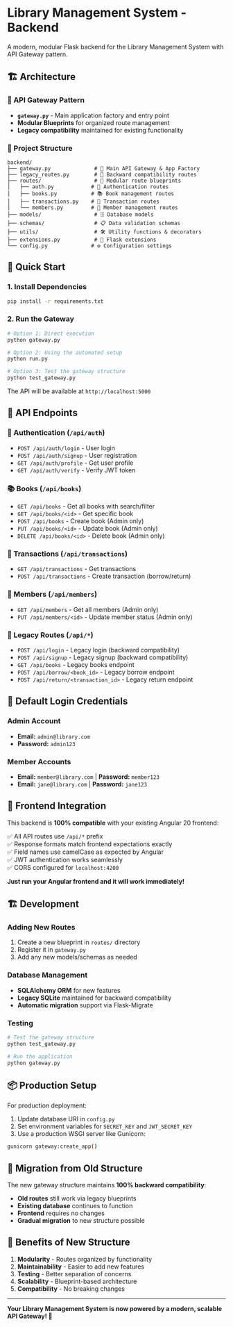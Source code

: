 # Library Management System - Backend

A modern, modular Flask backend for the Library Management System with API Gateway pattern.

## 🏗 Architecture

### 🚪 API Gateway Pattern
- **`gateway.py`** - Main application factory and entry point
- **Modular Blueprints** for organized route management
- **Legacy compatibility** maintained for existing functionality

### 📁 Project Structure
```
backend/
├── gateway.py              # 🚪 Main API Gateway & App Factory
├── legacy_routes.py        # 🔄 Backward compatibility routes
├── routes/                 # 📍 Modular route blueprints
│   ├── auth.py            # 🔑 Authentication routes
│   ├── books.py           # 📚 Book management routes
│   ├── transactions.py    # 🔄 Transaction routes
│   └── members.py         # 👥 Member management routes
├── models/                 # 🗄️ Database models
├── schemas/                # 📋 Data validation schemas
├── utils/                  # 🛠️ Utility functions & decorators
├── extensions.py           # 🔌 Flask extensions
└── config.py              # ⚙️ Configuration settings
```

## 🚀 Quick Start

### 1. Install Dependencies
```bash
pip install -r requirements.txt
```

### 2. Run the Gateway
```bash
# Option 1: Direct execution
python gateway.py

# Option 2: Using the automated setup
python run.py

# Option 3: Test the gateway structure
python test_gateway.py
```

The API will be available at `http://localhost:5000`

## 🔌 API Endpoints

### 🔑 Authentication (`/api/auth`)
- `POST /api/auth/login` - User login
- `POST /api/auth/signup` - User registration
- `GET /api/auth/profile` - Get user profile
- `GET /api/auth/verify` - Verify JWT token

### 📚 Books (`/api/books`)
- `GET /api/books` - Get all books with search/filter
- `GET /api/books/<id>` - Get specific book
- `POST /api/books` - Create book (Admin only)
- `PUT /api/books/<id>` - Update book (Admin only)
- `DELETE /api/books/<id>` - Delete book (Admin only)

### 🔄 Transactions (`/api/transactions`)
- `GET /api/transactions` - Get transactions
- `POST /api/transactions` - Create transaction (borrow/return)

### 👥 Members (`/api/members`)
- `GET /api/members` - Get all members (Admin only)
- `PUT /api/members/<id>` - Update member status (Admin only)

### 🔄 Legacy Routes (`/api/*`)
- `POST /api/login` - Legacy login (backward compatibility)
- `POST /api/signup` - Legacy signup (backward compatibility)
- `GET /api/books` - Legacy books endpoint
- `POST /api/borrow/<book_id>` - Legacy borrow endpoint
- `POST /api/return/<transaction_id>` - Legacy return endpoint

## 🔑 Default Login Credentials

### Admin Account
- **Email:** `admin@library.com`
- **Password:** `admin123`

### Member Accounts
- **Email:** `member@library.com` | **Password:** `member123`
- **Email:** `jane@library.com` | **Password:** `jane123`

## 🎯 Frontend Integration

This backend is **100% compatible** with your existing Angular 20 frontend:

✅ All API routes use `/api/*` prefix  
✅ Response formats match frontend expectations exactly  
✅ Field names use camelCase as expected by Angular  
✅ JWT authentication works seamlessly  
✅ CORS configured for `localhost:4200`

**Just run your Angular frontend and it will work immediately!**

## 🏗 Development

### Adding New Routes
1. Create a new blueprint in `routes/` directory
2. Register it in `gateway.py`
3. Add any new models/schemas as needed

### Database Management
- **SQLAlchemy ORM** for new features
- **Legacy SQLite** maintained for backward compatibility
- **Automatic migration** support via Flask-Migrate

### Testing
```bash
# Test the gateway structure
python test_gateway.py

# Run the application
python gateway.py
```

## 📦 Production Setup

For production deployment:

1. Update database URI in `config.py`
2. Set environment variables for `SECRET_KEY` and `JWT_SECRET_KEY`
3. Use a production WSGI server like Gunicorn:

```bash
gunicorn gateway:create_app()
```

## 🔄 Migration from Old Structure

The new gateway structure maintains **100% backward compatibility**:

- **Old routes** still work via legacy blueprints
- **Existing database** continues to function
- **Frontend** requires no changes
- **Gradual migration** to new structure possible

## 🎉 Benefits of New Structure

1. **Modularity** - Routes organized by functionality
2. **Maintainability** - Easier to add new features
3. **Testing** - Better separation of concerns
4. **Scalability** - Blueprint-based architecture
5. **Compatibility** - No breaking changes

---

**Your Library Management System is now powered by a modern, scalable API Gateway! 🚀**
